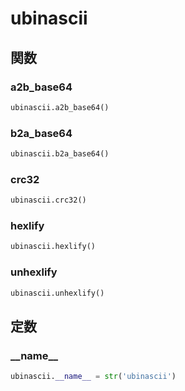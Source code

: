 # ubinascii
## 関数
### a2b\_base64
```python
ubinascii.a2b_base64()
```
### b2a\_base64
```python
ubinascii.b2a_base64()
```
### crc32
```python
ubinascii.crc32()
```
### hexlify
```python
ubinascii.hexlify()
```
### unhexlify
```python
ubinascii.unhexlify()
```
## 定数
### \_\_name\_\_
```python
ubinascii.__name__ = str('ubinascii')
```

